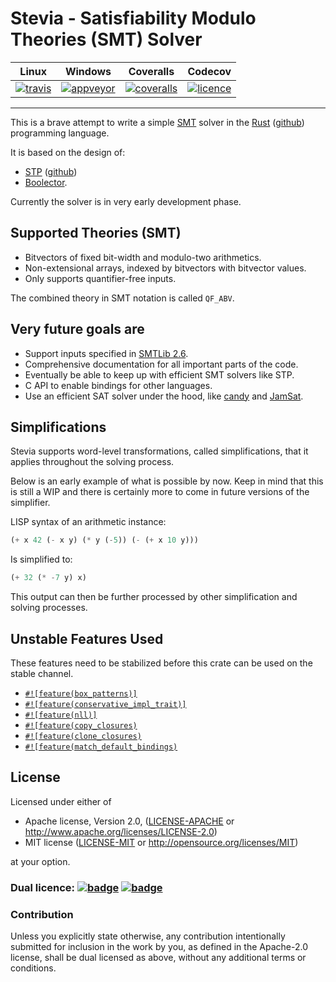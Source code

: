 # Stevia - Satisfiability Modulo Theories (SMT) Solver

|       Linux       |       Windows       |      Coveralls       |      Codecov       |
|:-----------------:|:-------------------:|:--------------------:|:------------------:|
| [![travis][0]][1] | [![appveyor][2]][3] | [![coveralls][4]][5] | [![licence][6]][7] |

---

This is a brave attempt to write a simple [SMT][smt-wiki] solver in the [Rust][rust-home] ([github][rust-repo]) programming language.

It is based on the design of:

- [STP][stp-home] ([github][stp-repo])
- [Boolector][boolector-home].

Currently the solver is in very early development phase.

## Supported Theories (SMT)

- Bitvectors of fixed bit-width and modulo-two arithmetics.
- Non-extensional arrays, indexed by bitvectors with bitvector values.
- Only supports quantifier-free inputs.

The combined theory in SMT notation is called `QF_ABV`.

## Very future goals are

- Support inputs specified in [SMTLib 2.6][smtlib-home].
- Comprehensive documentation for all important parts of the code.
- Eventually be able to keep up with efficient SMT solvers like STP.
- C API to enable bindings for other languages.
- Use an efficient SAT solver under the hood, like [candy][candy-repo] and [JamSat][jamsat-repo].

## Simplifications

Stevia supports word-level transformations, called simplifications, that it applies throughout the solving process.

Below is an early example of what is possible by now. Keep in mind that this is still a WIP and there is certainly
more to come in future versions of the simplifier.

LISP syntax of an arithmetic instance:

```lisp
(+ x 42 (- x y) (* y (-5)) (- (+ x 10 y)))
```

Is simplified to:

```lisp
(+ 32 (* -7 y) x)
```

This output can then be further processed by other simplification and solving processes.

## Unstable Features Used

These features need to be stabilized before this crate can be used on the stable channel.

- [`#![feature(box_patterns)]`][unstable-box-patterns]
- [`#![feature(conservative_impl_trait)]`][conservative-impl-trait]
- [`#![feature(nll)]`][nll]
- [`#![feature(copy_closures)`][copy-closures]
- [`#![feature(clone_closures)`][clone-closures]
- [`#![feature(match_default_bindings)`][match-default-bindings]


## License

Licensed under either of

 * Apache license, Version 2.0, ([LICENSE-APACHE](LICENSE-APACHE) or http://www.apache.org/licenses/LICENSE-2.0)
 * MIT license ([LICENSE-MIT](LICENSE-MIT) or http://opensource.org/licenses/MIT)

at your option.

### Dual licence: [![badge][license-mit-badge]](LICENSE-MIT) [![badge][license-apache-badge]](LICENSE-APACHE)

### Contribution

Unless you explicitly state otherwise, any contribution intentionally submitted
for inclusion in the work by you, as defined in the Apache-2.0 license, shall be dual licensed as above, without any
additional terms or conditions.



[0]: https://travis-ci.org/Robbepop/stevia.svg?branch=master
[1]: https://travis-ci.org/Robbepop/stevia

[2]: https://ci.appveyor.com/api/projects/status/16fc9l6rtroo4xqd?svg=true
[3]: https://ci.appveyor.com/project/Robbepop/stevia/branch/master

[4]: https://coveralls.io/repos/github/Robbepop/stevia/badge.svg?branch=master
[5]: https://coveralls.io/github/Robbepop/stevia?branch=master

[6]: https://codecov.io/gh/Robbepop/stevia/branch/master/graph/badge.svg
[7]: https://codecov.io/gh/Robbepop/stevia/branch/master

[license-mit-badge]: https://img.shields.io/badge/license-MIT-blue.svg
[license-apache-badge]: https://img.shields.io/badge/license-APACHE-orange.svg

[smt-wiki]: https://en.wikipedia.org/wiki/Satisfiability_modulo_theories
[rust-home]: https://www.rust-lang.org/
[rust-repo]: https://github.com/rust-lang/rust
[stp-home]: http://stp.github.io/
[stp-repo]: https://github.com/stp/stp
[boolector-home]: http://fmv.jku.at/boolector/
[smtlib-home]: http://smtlib.cs.uiowa.edu/index.shtml
[candy-repo]: https://github.com/Udopia/candy-kingdom
[jamsat-repo]: https://github.com/fkutzner/JamSAT

[unstable-box-patterns]: https://github.com/rust-lang/rust/issues/29641
[conservative-impl-trait]: https://github.com/rust-lang/rust/issues/34511
[nll]: https://github.com/rust-lang/rust/issues/43234
[copy-closures]: https://github.com/rust-lang/rust/issues/44490
[clone-closures]: https://github.com/rust-lang/rust/issues/44490
[match-default-bindings]: https://github.com/rust-lang/rust/issues/42640
